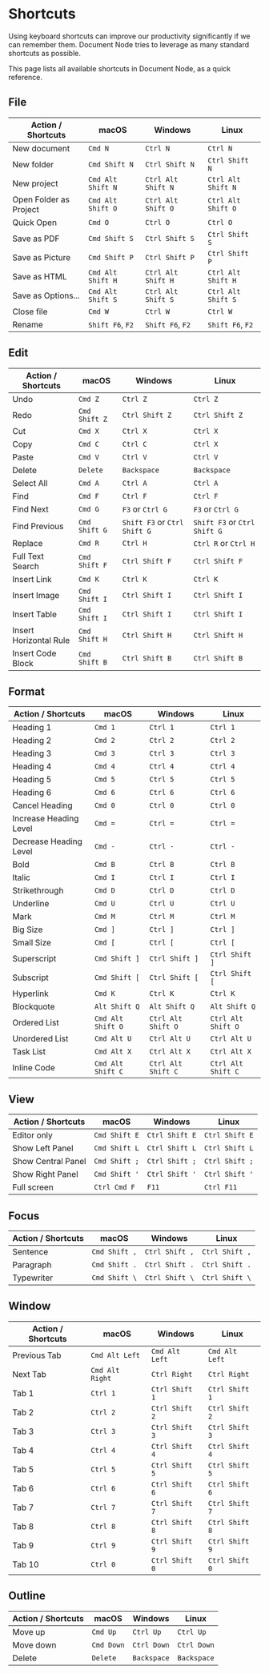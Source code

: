 ﻿# Shortcuts

Using keyboard shortcuts can improve our productivity significantly if we can remember them. Document Node tries to leverage as many standard shortcuts as possible.

This page lists all available shortcuts in Document Node, as a quick reference.

## File

| Action / Shortcuts | macOS | Windows | Linux |
| ---- | ---- | ---- | ---- |
| New document | `Cmd N` | `Ctrl N` | `Ctrl N` |
| New folder | `Cmd Shift N` | `Ctrl Shift N` | `Ctrl Shift N` |
| New project | `Cmd Alt Shift N` | `Ctrl Alt Shift N` | `Ctrl Alt Shift N` |
| Open Folder as Project | `Cmd Alt Shift O` | `Ctrl Alt Shift O` | `Ctrl Alt Shift O` |
| Quick Open | `Cmd O` | `Ctrl O` | `Ctrl O` |
| Save as PDF | `Cmd Shift S` | `Ctrl Shift S` | `Ctrl Shift S` |
| Save as Picture | `Cmd Shift P` | `Ctrl Shift P` | `Ctrl Shift P` |
| Save as HTML | `Cmd Alt Shift H` | `Ctrl Alt Shift H` | `Ctrl Alt Shift H` |
| Save as Options... | `Cmd Alt Shift S` | `Ctrl Alt Shift S` | `Ctrl Alt Shift S` |
| Close file | `Cmd W` | `Ctrl W` | `Ctrl W` |
| Rename | `Shift F6`, `F2` | `Shift F6`, `F2` | `Shift F6`, `F2` |

## Edit

| Action / Shortcuts | macOS | Windows | Linux
| ---- | ---- | ---- | ---- |
| Undo | `Cmd Z` | `Ctrl Z` | `Ctrl Z` |
| Redo | `Cmd Shift Z` | `Ctrl Shift Z` | `Ctrl Shift Z` |
| Cut | `Cmd X` | `Ctrl X` | `Ctrl X` |
| Copy | `Cmd C` | `Ctrl C` | `Ctrl X` |
| Paste | `Cmd V` | `Ctrl V` | `Ctrl V` |
| Delete | `Delete` | `Backspace` | `Backspace` |
| Select All | `Cmd A` | `Ctrl A` | `Ctrl A` |
| Find | `Cmd F` | `Ctrl F` | `Ctrl F` |
| Find Next | `Cmd G` | `F3` or `Ctrl G` | `F3` or `Ctrl G` |
| Find Previous | `Cmd Shift G` | `Shift F3` or `Ctrl Shift G` | `Shift F3` or `Ctrl Shift G` |
| Replace | `Cmd R` | `Ctrl H` | `Ctrl R` or `Ctrl H` |
| Full Text Search | `Cmd Shift F` | `Ctrl Shift F` | `Ctrl Shift F` |
| Insert Link | `Cmd K` | `Ctrl K` | `Ctrl K` |
| Insert Image | `Cmd Shift I` | `Ctrl Shift I` | `Ctrl Shift I` |
| Insert Table | `Cmd Shift I` | `Ctrl Shift I` | `Ctrl Shift I` |
| Insert Horizontal Rule | `Cmd Shift H` | `Ctrl Shift H` | `Ctrl Shift H` |
| Insert Code Block | `Cmd Shift B` | `Ctrl Shift B` | `Ctrl Shift B` |

## Format

| Action / Shortcuts | macOS | Windows | Linux
| ---- | ---- | ---- | ---- |
| Heading 1 | `Cmd 1` | `Ctrl 1` | `Ctrl 1` |
| Heading 2 | `Cmd 2` | `Ctrl 2` | `Ctrl 2` |
| Heading 3 | `Cmd 3` | `Ctrl 3` | `Ctrl 3` |
| Heading 4 | `Cmd 4` | `Ctrl 4` | `Ctrl 4` |
| Heading 5 | `Cmd 5` | `Ctrl 5` | `Ctrl 5` |
| Heading 6 | `Cmd 6` | `Ctrl 6` | `Ctrl 6` |
| Cancel Heading | `Cmd 0` | `Ctrl 0` | `Ctrl 0` |
| Increase Heading Level | `Cmd =` | `Ctrl =` | `Ctrl =` |
| Decrease Heading Level | `Cmd -` | `Ctrl -` | `Ctrl -` |
| Bold | `Cmd B` | `Ctrl B` | `Ctrl B` |
| Italic | `Cmd I` | `Ctrl I` | `Ctrl I` |
| Strikethrough | `Cmd D` | `Ctrl D` | `Ctrl D` |
| Underline | `Cmd U` | `Ctrl U` | `Ctrl U` |
| Mark | `Cmd M` | `Ctrl M` | `Ctrl M` |
| Big Size | `Cmd ]` | `Ctrl ]` | `Ctrl ]` |
| Small Size | `Cmd [` | `Ctrl [` | `Ctrl [` |
| Superscript | `Cmd Shift ]` | `Ctrl Shift ]` | `Ctrl Shift ]` |
| Subscript | `Cmd Shift [` | `Ctrl Shift [` | `Ctrl Shift [` |
| Hyperlink | `Cmd K` | `Ctrl K` | `Ctrl K` |
| Blockquote | `Alt Shift Q` | `Alt Shift Q` | `Alt Shift Q` |
| Ordered List | `Cmd Alt Shift O` | `Ctrl Alt Shift O` | `Ctrl Alt Shift O` |
| Unordered List | `Cmd Alt U` | `Ctrl Alt U` | `Ctrl Alt U` |
| Task List | `Cmd Alt X` | `Ctrl Alt X` | `Ctrl Alt X` |
| Inline Code | `Cmd Alt Shift C` | `Ctrl Alt Shift C` | `Ctrl Alt Shift C` |

## View

| Action / Shortcuts | macOS | Windows | Linux
| ---- | ---- | ---- | ---- |
| Editor only | `Cmd Shift E` | `Ctrl Shift E` | `Ctrl Shift E` |
| Show Left Panel | `Cmd Shift L` | `Ctrl Shift L` | `Ctrl Shift L` |
| Show Central Panel | `Cmd Shift ;` | `Ctrl Shift ;` | `Ctrl Shift ;` |
| Show Right Panel | `Cmd Shift '` | `Ctrl Shift '` | `Ctrl Shift '` |
| Full screen | `Ctrl Cmd F` | `F11` | `Ctrl F11` |

## Focus

| Action / Shortcuts | macOS | Windows | Linux
| ---- | ---- | ---- | ---- |
| Sentence | `Cmd Shift ,` | `Ctrl Shift ,` | `Ctrl Shift ,` |
| Paragraph | `Cmd Shift .` | `Ctrl Shift .` | `Ctrl Shift .` |
| Typewriter | `Cmd Shift \` | `Ctrl Shift \` | `Ctrl Shift \` |

## Window

| Action / Shortcuts | macOS | Windows | Linux
| ---- | ---- | ---- | ---- |
| Previous Tab | `Cmd Alt Left` | `Cmd Alt Left` | `Cmd Alt Left` |
| Next Tab | `Cmd Alt Right` | `Ctrl Right` | `Ctrl Right` |
| Tab 1 | `Ctrl 1` | `Ctrl Shift 1` | `Ctrl Shift 1` |
| Tab 2 | `Ctrl 2` | `Ctrl Shift 2` | `Ctrl Shift 2` |
| Tab 3 | `Ctrl 3` | `Ctrl Shift 3` | `Ctrl Shift 3` |
| Tab 4 | `Ctrl 4` | `Ctrl Shift 4` | `Ctrl Shift 4` |
| Tab 5 | `Ctrl 5` | `Ctrl Shift 5` | `Ctrl Shift 5` |
| Tab 6 | `Ctrl 6` | `Ctrl Shift 6` | `Ctrl Shift 6` |
| Tab 7 | `Ctrl 7` | `Ctrl Shift 7` | `Ctrl Shift 7` |
| Tab 8 | `Ctrl 8` | `Ctrl Shift 8` | `Ctrl Shift 8` |
| Tab 9 | `Ctrl 9` | `Ctrl Shift 9` | `Ctrl Shift 9` |
| Tab 10 | `Ctrl 0` | `Ctrl Shift 0` | `Ctrl Shift 0` |

## Outline

| Action / Shortcuts | macOS | Windows | Linux
| ---- | ---- | ---- | ---- |
| Move up | `Cmd Up` | `Ctrl Up` | `Ctrl Up` |
| Move down | `Cmd Down` | `Ctrl Down` | `Ctrl Down` |
| Delete | `Delete` | `Backspace` | `Backspace` |
